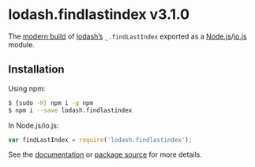 # lodash.findlastindex v3.1.0

The [modern build](https://github.com/lodash/lodash/wiki/Build-Differences) of [lodash’s](https://lodash.com/) `_.findLastIndex` exported as a [Node.js](http://nodejs.org/)/[io.js](https://iojs.org/) module.

## Installation

Using npm:

```bash
$ {sudo -H} npm i -g npm
$ npm i --save lodash.findlastindex
```

In Node.js/io.js:

```js
var findLastIndex = require('lodash.findlastindex');
```

See the [documentation](https://lodash.com/docs#findLastIndex) or [package source](https://github.com/lodash/lodash/blob/3.1.0-npm-packages/lodash.findlastindex) for more details.

